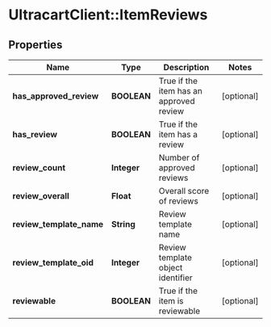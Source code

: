 # UltracartClient::ItemReviews

## Properties
Name | Type | Description | Notes
------------ | ------------- | ------------- | -------------
**has_approved_review** | **BOOLEAN** | True if the item has an approved review | [optional] 
**has_review** | **BOOLEAN** | True if the item has a review | [optional] 
**review_count** | **Integer** | Number of approved reviews | [optional] 
**review_overall** | **Float** | Overall score of reviews | [optional] 
**review_template_name** | **String** | Review template name | [optional] 
**review_template_oid** | **Integer** | Review template object identifier | [optional] 
**reviewable** | **BOOLEAN** | True if the item is reviewable | [optional] 


